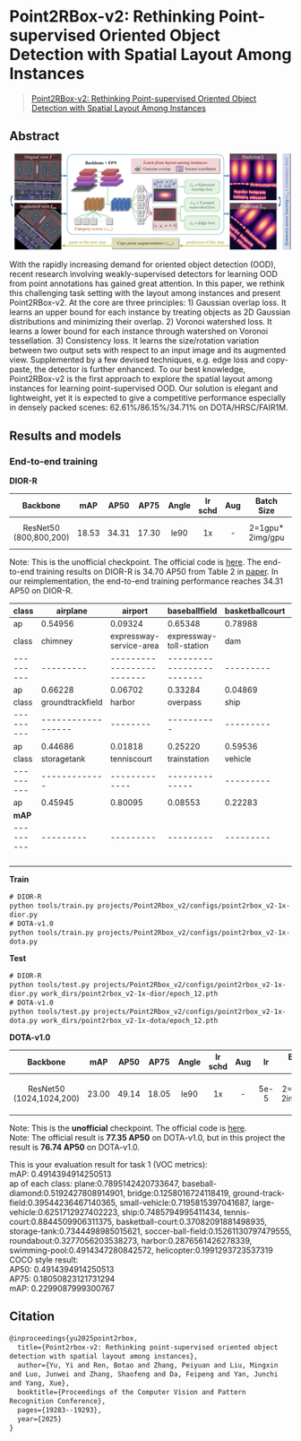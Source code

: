 # Point2RBox-v2: Rethinking Point-supervised Oriented Object Detection with Spatial Layout Among Instances

> [Point2RBox-v2: Rethinking Point-supervised Oriented Object Detection with Spatial Layout Among Instances](https://openaccess.thecvf.com/content/CVPR2025/html/Yu_Point2RBox-v2_Rethinking_Point-supervised_Oriented_Object_Detection_with_Spatial_Layout_Among_CVPR_2025_paper.html)

<!-- [ALGORITHM] -->

## Abstract

<div align=center>
<img src="https://github.com/VisionXLab/point2rbox-v2/raw/main/resources/point2rbox_v2.png" width="800"/>
</div>

With the rapidly increasing demand for oriented object detection (OOD), recent research involving weakly-supervised detectors for learning OOD from point annotations has gained great attention. In this paper, we rethink this challenging task setting with the layout among instances and present Point2RBox-v2. At the core are three principles: 1) Gaussian overlap loss. It learns an upper bound for each instance by treating objects as 2D Gaussian distributions and minimizing their overlap. 2) Voronoi watershed loss. It learns a lower bound for each instance through watershed on Voronoi tessellation. 3) Consistency loss. It learns the size/rotation variation between two output sets with respect to an input image and its augmented view. Supplemented by a few devised techniques, e.g. edge loss and copy-paste, the detector is further enhanced. To our best knowledge, Point2RBox-v2 is the first approach to explore the spatial layout among instances for learning point-supervised OOD. Our solution is elegant and lightweight, yet it is expected to give a competitive performance especially in densely packed scenes: 62.61%/86.15%/34.71% on DOTA/HRSC/FAIR1M.

## Results and models

### End-to-end training

**DIOR-R**

|         Backbone         |  mAP  | AP50 | AP75 | Angle | lr schd |  Aug | Batch Size |                                                    Configs                                                     |                                                                                                                                                                              Download                                                                                                                                                                              |
| :----------------------: | :---: | :---: | :-----: | :------: | :------------: | :-: | :--------: | :------------------------------------------------------------------------------------------------------------: | :----------------------------------------------------------------------------------------------------------------------------------------------------------------------------------------------------------------------------------------------------------------------------------------------------------------------------------------------------------------: |
| ResNet50 (800,800,200) | 18.53 | 34.31  |   17.30    |   le90   |      1x      |  -  | 2=1gpu*<br>2img/gpu      | [point2rbox_v2-1x-dior.py](./configs/point2rbox_v2-1x-dior.py) | [last epoch](https://www.modelscope.cn/models/wokaikaixinxin/ai4rs/resolve/master/Point2Rbox_v2/point2rbox_v2-1x-dior/epoch_12.pth) \| [log](https://www.modelscope.cn/models/wokaikaixinxin/ai4rs/resolve/master/Point2Rbox_v2/point2rbox_v2-1x-dior/20250715_090534.log) \| [all epoch](https://www.modelscope.cn/models/wokaikaixinxin/ai4rs/files) |

Note: This is the unofficial checkpoint. The official code is [here](https://github.com/VisionXLab/point2rbox-v2). The end-to-end training results on DIOR-R is 34.70 AP50 from Table 2 in [paper](https://openaccess.thecvf.com/content/CVPR2025/papers/Yu_Point2RBox-v2_Rethinking_Point-supervised_Oriented_Object_Detection_with_Spatial_Layout_Among_CVPR_2025_paper.pdf). In our reimplementation, the end-to-end training performance reaches 34.31 AP50 on DIOR-R.

| class   | airplane | airport | baseballfield | basketballcourt | bridge  |
|---------|----------|---------|---------------|-----------------|---------|
| ap      | 0.54956  | 0.09324 | 0.65348       | 0.78988         | 0.11580 |
| class   | chimney | expressway-service-area | expressway-toll-station | dam     | golffield |
|---------|---------|-------------------------|-------------------------|---------|-----------|
| ap      | 0.66228 | 0.06702                 | 0.33284                 | 0.04869 | 0.09787   |
| class   | groundtrackfield | harbor | overpass | ship    | stadium |
|---------|------------------|--------|----------|---------|---------|
| ap      | 0.44686           | 0.01818| 0.25220  | 0.59536 | 0.41879 |
| class   | storagetank | tenniscourt | trainstation | vehicle | windmill |
|---------|-------------|-------------|--------------|---------|----------|
| ap      | 0.45945     | 0.80095     | 0.08553      | 0.22283 | 0.15133  |
| **mAP** |         |         |         |         |          |
|---------|---------|---------|---------|---------|----------|
|         |         |         |         |         | **0.34311** |

**Train**

```
# DIOR-R
python tools/train.py projects/Point2Rbox_v2/configs/point2rbox_v2-1x-dior.py
# DOTA-v1.0
python tools/train.py projects/Point2Rbox_v2/configs/point2rbox_v2-1x-dota.py
```

**Test**
```
# DIOR-R
python tools/test.py projects/Point2Rbox_v2/configs/point2rbox_v2-1x-dior.py work_dirs/point2rbox_v2-1x-dior/epoch_12.pth
# DOTA-v1.0
python tools/test.py projects/Point2Rbox_v2/configs/point2rbox_v2-1x-dota.py work_dirs/point2rbox_v2-1x-dota/epoch_12.pth
```


**DOTA-v1.0**

|         Backbone         |  mAP  | AP50 | AP75 | Angle | lr schd |  Aug | lr | Batch Size |                                                    Configs                                                     |                                                                                                                                                                              Download                                                                                                                                                                              |
| :----------------------: | :---: | :---: | :-----: | :------: | :------------: | :-: | :---: | :--------: | :---------------------------------------------: | :-------------------------------: |
| ResNet50 <br> (1024,1024,200) | 23.00 | 49.14  |  18.05  |   le90   |  1x  | -  | 5e-5 | 2=1gpu*<br>2img/gpu      | [point2rbox_v2-1x-dota.py](./configs/point2rbox_v2-1x-dota.py) | [last epoch](https://www.modelscope.cn/models/wokaikaixinxin/ai4rs/resolve/master/Point2Rbox_v2/point2rbox_v2-1x-dota/epoch_12.pth) \| [log](https://www.modelscope.cn/models/wokaikaixinxin/ai4rs/resolve/master/Point2Rbox_v2/point2rbox_v2-1x-dota/20250717_091611/20250717_091611.log) \| <br> [all epoch](https://www.modelscope.cn/models/wokaikaixinxin/ai4rs/files) \| [result](https://www.modelscope.cn/models/wokaikaixinxin/ai4rs/resolve/master/Point2Rbox_v2/point2rbox_v2-1x-dota/Task1.zip)|

Note: This is the **unofficial** checkpoint. The official code is [here](https://github.com/LeapLabTHU/ARC).  
Note: The official result is **77.35 AP50** on DOTA-v1.0, but in this project the result is **76.74 AP50** on DOTA-v1.0.

This is your evaluation result for task 1 (VOC metrics):  
mAP: 0.4914394914250513  
ap of each class: plane:0.7895142420733647, baseball-diamond:0.5192427808914901, bridge:0.1258016724118419, ground-track-field:0.39544236467140365, small-vehicle:0.7195815397041687, large-vehicle:0.6251712927402223, ship:0.7485794995411434, tennis-court:0.8844509906311375, basketball-court:0.37082091881498935, storage-tank:0.7344498985015621, soccer-ball-field:0.15261130797479555, roundabout:0.3277056203538273, harbor:0.2876561426278339, swimming-pool:0.4914347280842572, helicopter:0.1991293723537319  
COCO style result:  
AP50: 0.4914394914250513  
AP75: 0.18050823121731294  
mAP: 0.2299087999300767  

<!--
### Two-stage training

Use the above trained model (1st stage, train Point2RBox-v2) as the pseudo generator:
```
# this config file runs inference on trainval set
# DIOR-R
python tools/test.py projects/Point2Rbox_v2/configs/point2rbox_v2-pseudo-generator-dior.py work_dirs/point2rbox_v2-1x-dior/epoch_12.pth
# DOTA-v1.0
python tools/test.py projects/Point2Rbox_v2/configs/point2rbox_v2-pseudo-generator-dota.py work_dirs/point2rbox_v2-1x-dota/epoch_12.pth
```

Now the pseudo labels for trainval set have been saved at `data/DIOR/point2rbox_v2_pseudo_labels.bbox.json` or `data/split_ss_dota/point2rbox_v2_pseudo_labels.bbox.json`, with which we can train/test/visualize the FCOS detector (2nd stage, train FCOS):

**Train**
```
# DIOR-R
python tools/train.py projects/Point2Rbox_v2/configs/rotated-fcos-1x-dior-using-pseudo.py
# DOTA-v1.0
python tools/train.py projects/Point2Rbox_v2/configs/rotated-fcos-1x-dota-using-pseudo.py
```

**Test**
```
# DIOR-R
python tools/test.py projects/Point2Rbox_v2/configs/rotated-fcos-1x-dior-using-pseudo.py work_dirs/rotated-fcos-1x-dior-using-pseudo/epoch_12.pth
# DOTA-v1.0
python tools/test.py projects/Point2Rbox_v2/configs/rotated-fcos-1x-dota-using-pseudo.py work_dirs/rotated-fcos-1x-dota-using-pseudo/epoch_12.pth
```
-->

## Citation

```
@inproceedings{yu2025point2rbox,
  title={Point2rbox-v2: Rethinking point-supervised oriented object detection with spatial layout among instances},
  author={Yu, Yi and Ren, Botao and Zhang, Peiyuan and Liu, Mingxin and Luo, Junwei and Zhang, Shaofeng and Da, Feipeng and Yan, Junchi and Yang, Xue},
  booktitle={Proceedings of the Computer Vision and Pattern Recognition Conference},
  pages={19283--19293},
  year={2025}
}
```
